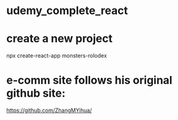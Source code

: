# udemy_complete_react


# create a new project
npx create-react-app monsters-rolodex


# e-comm site follows his original github site:
https://github.com/ZhangMYihua/